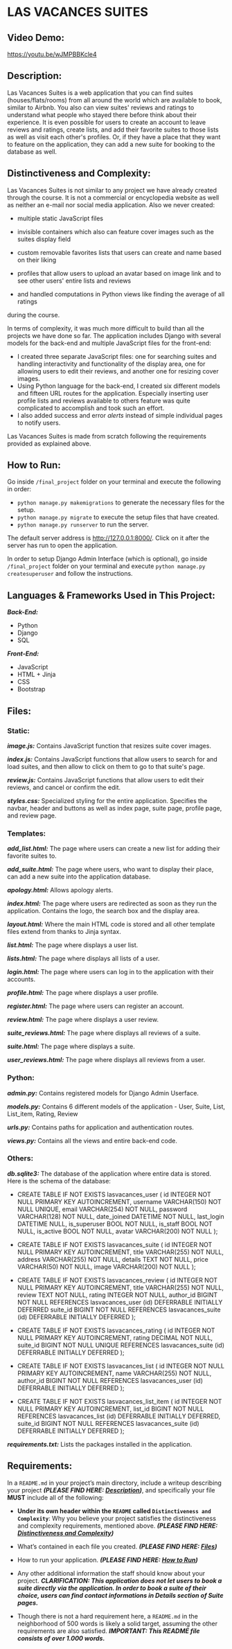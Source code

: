 
# LAS VACANCES SUITES



## Video Demo:
https://youtu.be/wJMPBBKcle4



## Description:
Las Vacances Suites is a web application that you can find suites (houses/flats/rooms) from all around the world which are available to book, similar to Airbnb. You also can view suites' reviews and ratings to understand what people who stayed there before think about their experience. It is even possible for users to create an account to leave reviews and ratings, create lists, and add their favorite suites to those lists as well as visit each other's profiles. Or, if they have a place that they want to feature on the application, they can add a new suite for booking to the database as well.



## Distinctiveness and Complexity:
Las Vacances Suites is not similar to any project we have already created through the course. It is not a commercial or encyclopedia website as well as neither an e-mail nor social media application. Also we never created:

 - multiple static JavaScript files
 - invisible containers which also can feature cover images such as the suites display field
 - custom removable favorites lists that users can create and name based on their liking
 - profiles that allow users to upload an avatar based on image link and to see other users' entire lists and reviews

 - and handled computations in Python views like finding the average of all ratings

during the course.


In terms of complexity, it was much more difficult to build than all the projects we have done so far. The application includes Django with several models for the back-end and multiple JavaScript files for the front-end:

 - I created three separate JavaScript files: one for searching suites and handling interactivity and functionality of the display area, one for allowing users to edit their reviews, and another one for resizing cover images.
 - Using Python language for the back-end, I created six different models and fifteen URL routes for the application. Especially inserting user profile lists and reviews available to others feature was quite complicated to accomplish and took such an effort.
 - I also added success and error *alerts* instead of simple individual pages to notify users.


Las Vacances Suites is made from scratch following the requirements provided as explained above.



## How to Run:
Go inside `/final_project` folder on your terminal and execute the following in order:

 - `python manage.py makemigrations` to generate the necessary files for the setup.
 - `python manage.py migrate` to execute the setup files that have created.
 - `python manage.py runserver` to run the server.

The default server address is http://127.0.0.1:8000/. Click on it after the server has run to open the application.

In order to setup Django Admin Interface (which is optional), go inside `/final_project` folder on your terminal and execute `python manage.py createsuperuser` and follow the instructions.



## Languages & Frameworks Used in This Project:

***Back-End:***
 - Python
 - Django
 - SQL

***Front-End:***
- JavaScript
- HTML + Jinja
- CSS
- Bootstrap



## Files:

### Static:

***image.js:*** Contains JavaScript function that resizes suite cover images.

***index.js:*** Contains JavaScript functions that allow users to search for and load suites, and then allow to click on them to go to that suite's page.

***review.js:*** Contains JavaScript functions that allow users to edit their reviews, and cancel or confirm the edit.

***styles.css:*** Specialized styling for the entire application. Specifies the navbar, header and buttons as well as index page, suite page, profile page, and review page.



### Templates:

***add_list.html:*** The page where users can create a new list for adding their favorite suites to.

***add_suite.html:*** The page where users, who want to display their place, can add a new suite into the application database.

***apology.html:*** Allows apology alerts.

***index.html:*** The page where users are redirected as soon as they run the application. Contains the logo, the search box and the display area.

***layout.html:*** Where the main HTML code is stored and all other template files extend from thanks to Jinja syntax.

***list.html:*** The page where displays a user list.

***lists.html:*** The page where displays all lists of a user.

***login.html:*** The page where users can log in to the application with their accounts.

***profile.html:*** The page where displays a user profile.

***register.html:*** The page where users can register an account.

***review.html:*** The page where displays a user review.

***suite_reviews.html:*** The page where displays all reviews of a suite.

***suite.html:*** The page where displays a suite.

***user_reviews.html:*** The page where displays all reviews from a user.



### Python:

***admin.py:*** Contains registered models for Django Admin Userface.

***models.py:*** Contains 6 different models of the application - User, Suite, List, List_item, Rating, Review

***urls.py:*** Contains paths for application and authentication routes.

***views.py:*** Contains all the views and entire back-end code.



### Others:

***db.sqlite3:*** The database of the application where entire data is stored. Here is the schema of the database:

 - CREATE TABLE IF NOT EXISTS lasvacances_user (
		id INTEGER NOT NULL PRIMARY KEY AUTOINCREMENT,
		username VARCHAR(150) NOT NULL UNIQUE,
		email VARCHAR(254) NOT NULL,
		password VARCHAR(128) NOT NULL,
		date_joined DATETIME NOT NULL,
		last_login DATETIME NULL,
		is_superuser BOOL NOT NULL,
		is_staff BOOL NOT NULL,
		is_active BOOL NOT NULL,
		avatar VARCHAR(200) NOT NULL
	);

 - CREATE TABLE IF NOT EXISTS lasvacances_suite (
		id INTEGER NOT NULL PRIMARY KEY AUTOINCREMENT,
		title VARCHAR(255) NOT NULL,
		address VARCHAR(255) NOT NULL,
		details TEXT NOT NULL,
		price VARCHAR(50) NOT NULL,
		image VARCHAR(200) NOT NULL
	);

 - CREATE TABLE IF NOT EXISTS lasvacances_review (
		id INTEGER NOT NULL PRIMARY KEY AUTOINCREMENT,
		title VARCHAR(255) NOT NULL,
		review TEXT NOT NULL,
		rating INTEGER NOT NULL,
		author_id BIGINT NOT NULL REFERENCES lasvacances_user (id) DEFERRABLE INITIALLY DEFERRED
		suite_id BIGINT NOT NULL REFERENCES lasvacances_suite (id) DEFERRABLE INITIALLY DEFERRED
	);

 - CREATE TABLE IF NOT EXISTS lasvacances_rating (
		id INTEGER NOT NULL PRIMARY KEY AUTOINCREMENT,
		rating DECIMAL NOT NULL,
		suite_id BIGINT NOT NULL UNIQUE REFERENCES lasvacances_suite (id) DEFERRABLE INITIALLY DEFERRED
	);

 - CREATE TABLE IF NOT EXISTS lasvacances_list (
		id INTEGER NOT NULL PRIMARY KEY AUTOINCREMENT,
		name VARCHAR(255) NOT NULL,
		author_id BIGINT NOT NULL REFERENCES lasvacances_user (id) DEFERRABLE INITIALLY DEFERRED
	);

 - CREATE TABLE IF NOT EXISTS lasvacances_list_item (
		id INTEGER NOT NULL PRIMARY KEY AUTOINCREMENT,
		list_id BIGINT NOT NULL REFERENCES lasvacances_list (id) DEFERRABLE INITIALLY DEFERRED,
		suite_id BIGINT NOT NULL REFERENCES lasvacances_suite (id) DEFERRABLE INITIALLY DEFERRED
	);

***requirements.txt:*** Lists the packages installed in the application.



## Requirements:
In a `README.md` in your project’s main directory, include a writeup describing your project *****(PLEASE FIND HERE: [Description](#description))*****, and specifically your file **MUST** include all of the following:

- **Under its own header within the `README` called `Distinctiveness and Complexity`**: Why you believe your project satisfies the distinctiveness and complexity requirements, mentioned above. *****(PLEASE FIND HERE: [Distinctiveness and Complexity](#distinctiveness-and-complexity))*****

- What’s contained in each file you created. *****(PLEASE FIND HERE: [Files](#files))*****

- How to run your application. *****(PLEASE FIND HERE: [How to Run](#how-to-run))*****

- Any other additional information the staff should know about your project. *****CLARIFICATION: This application does not let users to book a suite directly via the application.  In order to book a suite of their choice, users can find contact informations in Details section of Suite pages.*****

- Though there is not a hard requirement here, a `README.md` in the neighborhood of 500 words is likely a solid target, assuming the other requirements are also satisfied. *****IMPORTANT: This README file consists of over 1.000 words.*****
